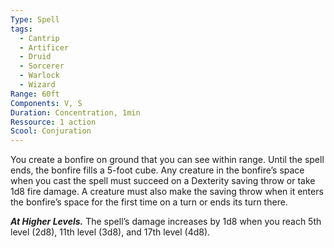 ```yaml
---
Type: Spell
tags:
  - Cantrip
  - Artificer
  - Druid
  - Sorcerer
  - Warlock
  - Wizard
Range: 60ft
Components: V, S
Duration: Concentration, 1min
Ressource: 1 action
Scool: Conjuration
---
```

You create a bonfire on ground that you can see within range. Until the spell ends, the bonfire fills a 5-foot cube. Any creature in the bonfire’s space when you cast the spell must succeed on a Dexterity saving throw or take 1d8 fire damage. A creature must also make the saving throw when it enters the bonfire’s space for the first time on a turn or ends its turn there.

**_At Higher Levels._** The spell’s damage increases by 1d8 when you reach 5th level (2d8), 11th level (3d8), and 17th level (4d8).